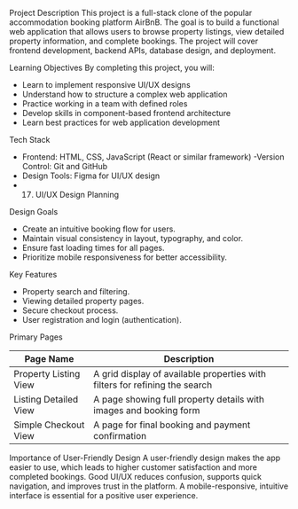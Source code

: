  Project Description
This project is a full-stack clone of the popular accommodation booking platform AirBnB. The goal is to build a functional web application that allows users to browse property listings, view detailed property information, and complete bookings. The project will cover frontend development, backend APIs, database design, and deployment.

 Learning Objectives
By completing this project, you will:

- Learn to implement responsive UI/UX designs
- Understand how to structure a complex web application
- Practice working in a team with defined roles
- Develop skills in component-based frontend architecture
- Learn best practices for web application development

 Tech Stack
- Frontend: HTML, CSS, JavaScript (React or similar framework)
-Version Control: Git and GitHub
- Design Tools: Figma for UI/UX design
- 17. UI/UX Design Planning

 Design Goals
- Create an intuitive booking flow for users.
- Maintain visual consistency in layout, typography, and color.
- Ensure fast loading times for all pages.
- Prioritize mobile responsiveness for better accessibility.

 Key Features
- Property search and filtering.
- Viewing detailed property pages.
- Secure checkout process.
- User registration and login (authentication).

 Primary Pages

| Page Name               | Description                                                                 |
|-------------------------|-----------------------------------------------------------------------------|
| Property Listing View   | A grid display of available properties with filters for refining the search |
| Listing Detailed View   | A page showing full property details with images and booking form           |
| Simple Checkout View    | A page for final booking and payment confirmation                           |

 Importance of User-Friendly Design
A user-friendly design makes the app easier to use, which leads to higher customer satisfaction and more completed bookings. Good UI/UX reduces confusion, supports quick navigation, and improves trust in the platform. A mobile-responsive, intuitive interface is essential for a positive user experience.
